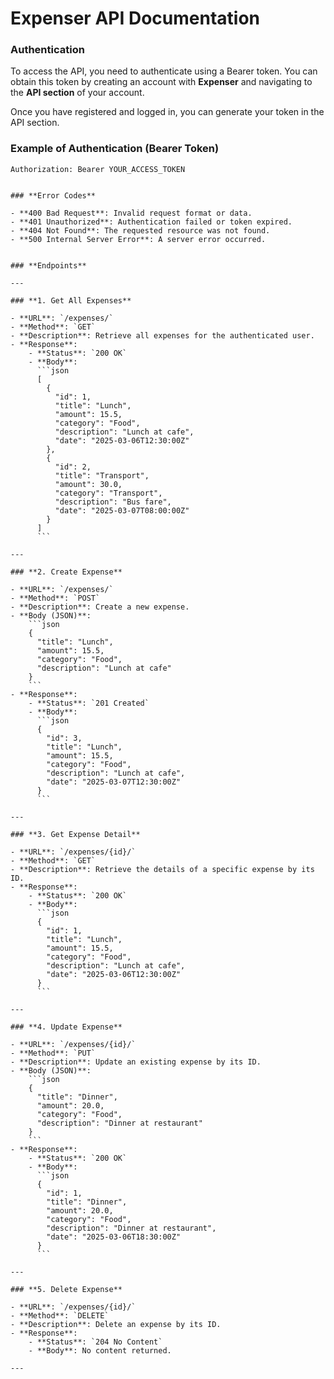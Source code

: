 # **Expenser API Documentation**

### **Authentication**

To access the API, you need to authenticate using a Bearer token. You can obtain this token by creating an account with **Expenser** and navigating to the **API section** of your account.

Once you have registered and logged in, you can generate your token in the API section.

### **Example of Authentication (Bearer Token)**

```text
Authorization: Bearer YOUR_ACCESS_TOKEN


### **Error Codes**

- **400 Bad Request**: Invalid request format or data.
- **401 Unauthorized**: Authentication failed or token expired.
- **404 Not Found**: The requested resource was not found.
- **500 Internal Server Error**: A server error occurred.


### **Endpoints**

---

### **1. Get All Expenses**

- **URL**: `/expenses/`
- **Method**: `GET`
- **Description**: Retrieve all expenses for the authenticated user.
- **Response**:
    - **Status**: `200 OK`
    - **Body**:
      ```json
      [
        {
          "id": 1,
          "title": "Lunch",
          "amount": 15.5,
          "category": "Food",
          "description": "Lunch at cafe",
          "date": "2025-03-06T12:30:00Z"
        },
        {
          "id": 2,
          "title": "Transport",
          "amount": 30.0,
          "category": "Transport",
          "description": "Bus fare",
          "date": "2025-03-07T08:00:00Z"
        }
      ]
      ```

---

### **2. Create Expense**

- **URL**: `/expenses/`
- **Method**: `POST`
- **Description**: Create a new expense.
- **Body (JSON)**:
    ```json
    {
      "title": "Lunch",
      "amount": 15.5,
      "category": "Food",
      "description": "Lunch at cafe"
    }
    ```
- **Response**:
    - **Status**: `201 Created`
    - **Body**:
      ```json
      {
        "id": 3,
        "title": "Lunch",
        "amount": 15.5,
        "category": "Food",
        "description": "Lunch at cafe",
        "date": "2025-03-07T12:30:00Z"
      }
      ```

---

### **3. Get Expense Detail**

- **URL**: `/expenses/{id}/`
- **Method**: `GET`
- **Description**: Retrieve the details of a specific expense by its ID.
- **Response**:
    - **Status**: `200 OK`
    - **Body**:
      ```json
      {
        "id": 1,
        "title": "Lunch",
        "amount": 15.5,
        "category": "Food",
        "description": "Lunch at cafe",
        "date": "2025-03-06T12:30:00Z"
      }
      ```

---

### **4. Update Expense**

- **URL**: `/expenses/{id}/`
- **Method**: `PUT`
- **Description**: Update an existing expense by its ID.
- **Body (JSON)**:
    ```json
    {
      "title": "Dinner",
      "amount": 20.0,
      "category": "Food",
      "description": "Dinner at restaurant"
    }
    ```
- **Response**:
    - **Status**: `200 OK`
    - **Body**:
      ```json
      {
        "id": 1,
        "title": "Dinner",
        "amount": 20.0,
        "category": "Food",
        "description": "Dinner at restaurant",
        "date": "2025-03-06T18:30:00Z"
      }
      ```

---

### **5. Delete Expense**

- **URL**: `/expenses/{id}/`
- **Method**: `DELETE`
- **Description**: Delete an expense by its ID.
- **Response**:
    - **Status**: `204 No Content`
    - **Body**: No content returned.

---